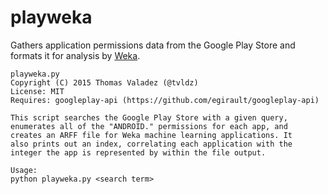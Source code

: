 # playweka
Gathers application permissions data from the Google Play Store and formats it for analysis by [Weka](http://www.cs.waikato.ac.nz/ml/weka/).

```
playweka.py
Copyright (C) 2015 Thomas Valadez (@tvldz)
License: MIT
Requires: googleplay-api (https://github.com/egirault/googleplay-api)

This script searches the Google Play Store with a given query,
enumerates all of the "ANDROID." permissions for each app, and 
creates an ARFF file for Weka machine learning applications. It
also prints out an index, correlating each application with the 
integer the app is represented by within the file output.

Usage:
python playweka.py <search term>
```
